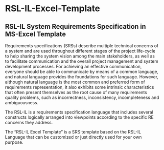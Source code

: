 # RSL-IL-Excel-Template
RSL-IL System Requirements Specification  in MS-Excel Template
--
Requirements specifications (SRSs) describe multiple technical concerns of a system and are used throughout different stages of the project life-cycle to help sharing the system vision among the main stakeholders, as well as to facilitate communication and the overall project management and system development processes. For achieving an effective communication, everyone should be able to communicate by means of a common language, and natural language provides the foundations for such language. However, although natural language is the most common and preferred form of requirements representation, it also exhibits some intrinsic characteristics that often present themselves as the root cause of many requirements quality problems, such as incorrectness, inconsistency, incompleteness and ambiguousness. 

The RSL-IL is a requirements specification language that includes several constructs logically arranged into viewpoints according to the specific RE concerns they address. 

The “RSL-IL Excel Template” is a SRS template based on the RSL-IL Language that can be customized or just directly used for your own purpose.
